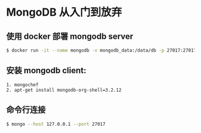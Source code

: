 # MongoDB 从入门到放弃

## 使用 docker 部署 mongodb server

```bash
$ docker run -it --name mongodb -v mongodb_data:/data/db -p 27017:27017 -d mongo
```

## 安装 mongodb client:

```
1. mongochef
2. apt-get install mongodb-org-shell=3.2.12
```

## 命令行连接

```bash
$ mongo --host 127.0.0.1 --port 27017
```